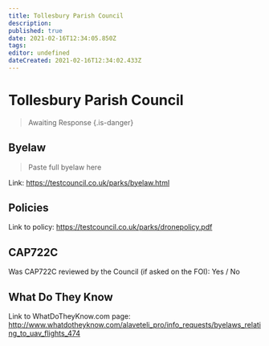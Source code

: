 ```yaml
---
title: Tollesbury Parish Council
description: 
published: true
date: 2021-02-16T12:34:05.850Z
tags: 
editor: undefined
dateCreated: 2021-02-16T12:34:02.433Z
---
```


# Tollesbury Parish Council
>  Awaiting Response
> {.is-danger}

## Byelaw
> Paste full byelaw here

Link:
https://testcouncil.co.uk/parks/byelaw.html

## Policies
Link to policy:
https://testcouncil.co.uk/parks/dronepolicy.pdf

## CAP722C

Was CAP722C reviewed by the Council (if asked on the FOI): Yes / No

## What Do They Know

Link to WhatDoTheyKnow.com page:
http://www.whatdotheyknow.com/alaveteli_pro/info_requests/byelaws_relating_to_uav_flights_474

